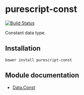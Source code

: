 # purescript-const

[![Build Status](https://travis-ci.org/purescript/purescript-const.svg?branch=master)](https://travis-ci.org/purescript/purescript-const)

Constant data type.

## Installation

```
bower install purescript-const
```

## Module documentation

- [Data.Const](docs/Data.Const.md)
